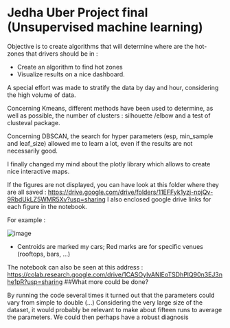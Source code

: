 # Jedha Uber Project final (Unsupervised machine learning)
Objective is to create algorithms that will determine where are the hot-zones that drivers should be in :

* Create an algorithm to find hot zones
* Visualize results on a nice dashboard.

A special effort was made to stratify the data by day and hour, considering the high volume of data.

Concerning Kmeans, different methods have been used to determine, as well as possible, the number of clusters  : silhouette /elbow and a test of clusteval package.

Concerning DBSCAN, the search for hyper parameters (esp, min_sample and leaf_size) allowed me to learn a lot, even if the results are not necessarily good.

I finally changed my mind about the plotly library which allows to create nice interactive maps.

If the figures are not displayed, you can have look at this folder where they are all saved : https://drive.google.com/drive/folders/11EFFyk1yzj-npjQv-9RbdUkLZ5WMR5Xv?usp=sharing
I also enclosed google drive links for each figure in the notebook.

For example : 

![image](https://user-images.githubusercontent.com/32369680/148319738-86f620d9-c98c-41cf-afb1-6ca739b237be.png)
* Centroids are marked my cars; Red marks are for specific venues (rooftops, bars, ...)

The notebook can also be seen at this address : https://colab.research.google.com/drive/1CASOyIvANlEoTSDhPlQ90n3EJ3nhe1pR?usp=sharing
##What more could be done?

By running the code several times it turned out that the parameters could vary from simple to double (...)
Considering the very large size of the dataset, it would probably be relevant to make about fifteen runs to average the parameters. We could then perhaps have a robust diagnosis
